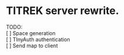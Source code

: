 # TITREK server rewrite.

TODO:  
[ ] Space generation  
[ ] TInyAuth authentication  
[ ] Send map to client  